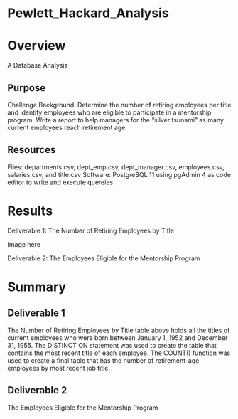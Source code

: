 # Pewlett_Hackard_Analysis

# Overview
A Database Analysis

## Purpose

Challenge Background: Determine the number of retiring employees per title and identify employees who are eligible to participate in a mentorship program. Write a report to help managers for the “silver tsunami” as many current employees reach retirement age.

## Resources
Files: departments.csv, dept_emp.csv, dept_manager.csv, employees.csv, salaries.csv, and title.csv
Software: PostgreSQL 11 using pgAdmin 4 as code editor to write and execute quereies.

# Results
Deliverable 1: The Number of Retiring Employees by Title

Image here



Deliverable 2: The Employees Eligible for the Mentorship Program

# Summary

## Deliverable 1
The Number of Retiring Employees by Title table above holds all the titles of current employees who were born between January 1, 1952 and December 31, 1955. The DISTINCT ON statement was used to create the table that contains the most recent title of each employee.
The COUNT() function was used to create a final table that has the number of retirement-age employees by most recent job title.

## Deliverable 2
The Employees Eligible for the Mentorship Program